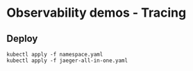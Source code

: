 
# Observability demos - Tracing

## Deploy

```
kubectl apply -f namespace.yaml
kubectl apply -f jaeger-all-in-one.yaml
```
